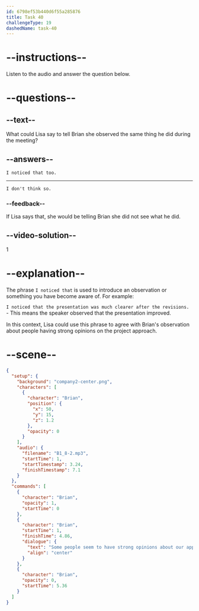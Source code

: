 ```yaml
---
id: 6798ef53b440d6f55a285876
title: Task 40
challengeType: 19
dashedName: task-40
---
```


<!-- (Audio) Brian: Some people seem to have strong opinions about our approach to the project. -->

<!-- SPEAKING -->

# --instructions--

Listen to the audio and answer the question below.

# --questions--

## --text--

What could Lisa say to tell Brian she observed the same thing he did during the meeting?

## --answers--

`I noticed that too.`

---

`I don't think so.`

### --feedback--

If Lisa says that, she would be telling Brian she did not see what he did.

## --video-solution--

1

# --explanation--

The phrase `I noticed that` is used to introduce an observation or something you have become aware of. For example:

`I noticed that the presentation was much clearer after the revisions.` - This means the speaker observed that the presentation improved.  

In this context, Lisa could use this phrase to agree with Brian's observation about people having strong opinions on the project approach.

# --scene--

```json
{
  "setup": {
    "background": "company2-center.png",
    "characters": [
      {
        "character": "Brian",
        "position": {
          "x": 50,
          "y": 15,
          "z": 1.2
        },
        "opacity": 0
      }
    ],
    "audio": {
      "filename": "B1_8-2.mp3",
      "startTime": 1,
      "startTimestamp": 3.24,
      "finishTimestamp": 7.1
    }
  },
  "commands": [
    {
      "character": "Brian",
      "opacity": 1,
      "startTime": 0
    },
    {
      "character": "Brian",
      "startTime": 1,
      "finishTime": 4.86,
      "dialogue": {
        "text": "Some people seem to have strong opinions about our approach to the project.",
        "align": "center"
      }
    },
    {
      "character": "Brian",
      "opacity": 0,
      "startTime": 5.36
    }
  ]
}
```
